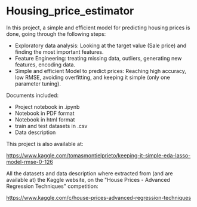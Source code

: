# Housing_price_estimator
In this project, a simple and efficient model for predicting housing prices is done, going through the following steps:
- Exploratory data analysis: Looking at the target value (Sale price) and finding the most important features.
- Feature Engineering: treating missing data, outliers, generating new features, encoding data.
- Simple and efficient Model to predict prices: Reaching high accuracy, low RMSE, avoiding overfitting, and keeping it simple (only one parameter tuning).

Documents included:
- Project notebook  in .ipynb
- Notebook in PDF format
- Notebook in html format
- train and test datasets in .csv
- Data description

This project is also available at:

https://www.kaggle.com/tomasmontielprieto/keeping-it-simple-eda-lasso-model-rmse-0-126


All the datasets and data description where extracted from (and are available at) the Kaggle website, on the "House Prices - Advanced Regression Techniques" competition:

https://www.kaggle.com/c/house-prices-advanced-regression-techniques

